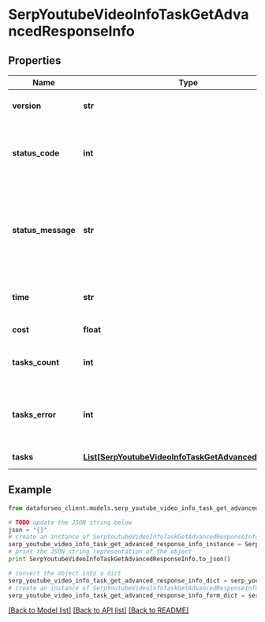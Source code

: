 # SerpYoutubeVideoInfoTaskGetAdvancedResponseInfo


## Properties

Name | Type | Description | Notes
------------ | ------------- | ------------- | -------------
**version** | **str** | the current version of the API | [optional] 
**status_code** | **int** | general status code you can find the full list of the response codes here | [optional] 
**status_message** | **str** | general informational message you can find the full list of general informational messages here | [optional] 
**time** | **str** | total execution time, seconds | [optional] 
**cost** | **float** | total tasks cost, USD | [optional] 
**tasks_count** | **int** | the number of tasks in the tasks array | [optional] 
**tasks_error** | **int** | the number of tasks in the tasks array returned with an error | [optional] 
**tasks** | [**List[SerpYoutubeVideoInfoTaskGetAdvancedTaskInfo]**](SerpYoutubeVideoInfoTaskGetAdvancedTaskInfo.md) | array of tasks | [optional] 

## Example

```python
from dataforseo_client.models.serp_youtube_video_info_task_get_advanced_response_info import SerpYoutubeVideoInfoTaskGetAdvancedResponseInfo

# TODO update the JSON string below
json = "{}"
# create an instance of SerpYoutubeVideoInfoTaskGetAdvancedResponseInfo from a JSON string
serp_youtube_video_info_task_get_advanced_response_info_instance = SerpYoutubeVideoInfoTaskGetAdvancedResponseInfo.from_json(json)
# print the JSON string representation of the object
print SerpYoutubeVideoInfoTaskGetAdvancedResponseInfo.to_json()

# convert the object into a dict
serp_youtube_video_info_task_get_advanced_response_info_dict = serp_youtube_video_info_task_get_advanced_response_info_instance.to_dict()
# create an instance of SerpYoutubeVideoInfoTaskGetAdvancedResponseInfo from a dict
serp_youtube_video_info_task_get_advanced_response_info_form_dict = serp_youtube_video_info_task_get_advanced_response_info.from_dict(serp_youtube_video_info_task_get_advanced_response_info_dict)
```
[[Back to Model list]](../README.md#documentation-for-models) [[Back to API list]](../README.md#documentation-for-api-endpoints) [[Back to README]](../README.md)



